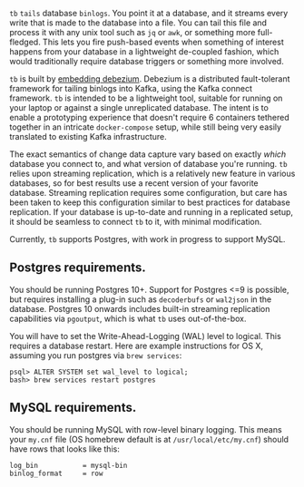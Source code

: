 `tb` `tails` database `binlogs`. You point it at a database, and it streams
every write that is made to the database into a file. You can tail this file
and process it with any unix tool such as `jq` or `awk`, or something more
full-fledged. This lets you fire push-based events when something of interest
happens from your database in a lightweight de-coupled fashion, which would traditionally require database
triggers or something more involved.

`tb` is built by
[embedding debezium](https://debezium.io/documentation/reference/0.10/operations/embedded.html).
Debezium is a distributed fault-tolerant framework for tailing binlogs into
Kafka, using the Kafka connect framework. `tb` is intended to be a lightweight
tool, suitable for running on your laptop or against a single
unreplicated database. The intent is to enable a prototyping experience that
doesn't require 6 containers tethered together in an intricate `docker-compose`
setup, while still being very easily translated to existing Kafka 
infrastructure.

The exact semantics of change data capture
vary based on exactly _which_ database you connect to, and what version of
database you're running. `tb` relies upon streaming replication, which is a
relatively new feature in various databases, so for best results use a recent
version of your favorite database. Streaming replication requires some 
configuration, but care has been taken to keep this configuration similar to
best practices for database replication. If your database is up-to-date and
running in a replicated setup, it should be seamless to connect `tb` to it,
with minimal modification.

Currently, `tb` supports Postgres, with work in progress to support MySQL.



## Postgres requirements.

You should be running Postgres 10+. Support for Postgres <=9 is possible, but
requires installing a plug-in such as `decoderbufs` or `wal2json` in the 
database. Postgres 10 onwards includes built-in streaming replication 
capabilities via `pgoutput`, which is what `tb` uses out-of-the-box.

You will have to set the Write-Ahead-Logging (WAL) level to logical. This requires a database
restart. Here are example instructions for OS X, assuming you run postgres
via `brew services`:

```
psql> ALTER SYSTEM set wal_level to logical;
bash> brew services restart postgres
```


## MySQL requirements.

You should be running MySQL with row-level binary logging. This means your 
`my.cnf` file (OS homebrew default is at `/usr/local/etc/my.cnf`) should have
rows that looks like this:

```
log_bin           = mysql-bin
binlog_format     = row
```
